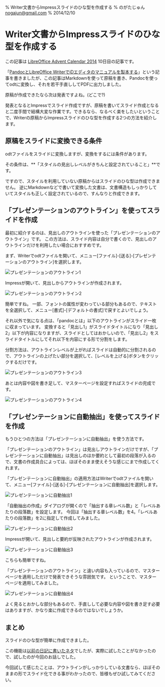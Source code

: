 % Writer文書からImpressスライドのひな型を作成する
% のがたじゅん <nogajun@gmail.com>
% 2014/12/10

Writer文書からImpressスライドのひな型を作成する
=============================================

この記事は [LibreOffice Advent Calendar 2014](http://www.adventar.org/calendars/507) 10日目の記事です。

「[PandocとLibreOffice WriterでiDエディタのマニュアルを製本する](http://www.nofuture.tv/diary/20141206.html)」という記事を書きましたが、この記事はMarkdownを使って原稿を書き、Pandocを使ってodtに変換し、それを若干手直ししてPDFに出力しました。

原稿が作成できたなら次は発表ですよね。(どこで?)

発表となるとImpressでスライド作成ですが、原稿を書いてスライド作成となると二度手間で結構大変な作業です。できるなら、なるべく楽をしたいということで、Writerの原稿からImpressスライドのひな型を作成する2つの方法を紹介します。

## 原稿をスライドに変換できる条件

odtファイルをスライドに変換しますが、変換をするには条件があります。

その条件は、**「スタイルの見出しレベルがきちんと設定されていること」**です。

ですので、スタイルを利用していない原稿からはスライドのひな型は作成できません。
逆にMarkdownなどで書いて変換した文書は、文書構造もしっかりしていてスタイルも正しく設定されているので、すんなりと作成できます。

## 「プレゼンテーションのアウトライン」を使ってスライドを作成

最初に紹介するのは、見出しのアウトラインを使った「プレゼンテーションのアウトライン」です。
この方法は、スライド内容は自分で書くので、見出しのアウトラインだけを利用したい場合におすすめです。

まず、Writerでodtファイルを開いて、メニュー[ファイル]-[送る]-[プレゼンテーションのアウトライン]を選択します。

![プレゼンテーションのアウトライン1](img/presentation-outline1.png)

Impressが開いて、見出しからアウトラインが作成されます。

![プレゼンテーションのアウトライン2](img/presentation-outline2.png)

簡単ですね。
一部、フォントの属性が変わっている部分もあるので、テキストを全選択して、メニュー[書式]-[デフォルトの書式]で戻すとよいでしょう。

それ以外で気になる点は、「pandocとは」以下のアウトラインがスライド一枚に収まっています。
変換すると「見出し1」がスライドタイトルになり「見出し2」以下が内容になりますが、スライドとしてはおかしいので、「見出し2」をスライドタイトルにしてそれ以下を内容にする形で分割をします。

分割方法は、アウトラインレベルが上がればスライドは自動的に分割されるので、アウトラインの上げたい部分を選択して、[レベルを上げる]ボタンをクリックするだけです。

![プレゼンテーションのアウトライン3](img/presentation-outline3.png)

あとは内容や図を書き足して、マスターページを設定すればスライドの完成です。

![プレゼンテーションのアウトライン4](img/presentation-outline4.png)

## 「プレゼンテーションに自動抽出」を使ってスライドを作成

もうひとつの方法は「プレゼンテーションに自動抽出」を使う方法です。

「プレゼンテーションのアウトライン」は見出しアウトラインだけですが、「プレゼンテーションに自動抽出」は見出しのほか要約として最初の段落が入るので、文書の作成具合によっては、ほぼそのまま使えそうな感じにまで作成してくれます。

「プレゼンテーションに自動抽出」の適用方法はWriterでodtファイルを開いて、メニュー[ファイル]-[送る]-[プレゼンテーションに自動抽出]を選択します。

![プレゼンテーションに自動抽出1](img/presentation-autoabstract1.png)

「自動抽出の作成」ダイアログが開くので「抽出する章レベル数」と「レベルあたりの段落数」を設定します。
今回は「抽出する章レベル数」を4。「レベルあたりの段落数」を2に指定して作成してみました。

![プレゼンテーションに自動抽出2](img/presentation-autoabstract2.png)

Impressが開いて、見出しと要約が反映されたアウトラインが作成されます。

![プレゼンテーションに自動抽出3](img/presentation-autoabstract3.png)

こちらも簡単ですね。

「プレゼンテーションのアウトライン」と違い内容も入っているので、マスターページを適用しただけで発表できそうな雰囲気です。
ということで、マスターページを適用してみました。

![プレゼンテーションに自動抽出4](img/presentation-autoabstract4.png)

よく見るとおかしな部分もあるので、手直しして必要な内容や図を書き足す必要はありますが、かなり楽に作成できるのではないでしょうか。

## まとめ

スライドのひな型が簡単に作成できました。

この機能は[以前の日記に書いたネタ](http://www.nofuture.tv/diary/20140404.html#p01)でしたが、実際に試したことがなかったので、試したのが今回のお話しでした。

今回試して感じたことは、アウトラインがしっかりしている文書なら、ほぼそのままの形でスライド化できる事がわかったので、皆様もぜひ試してみてください。







